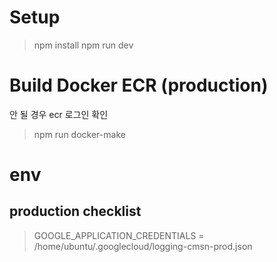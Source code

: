 # Setup

> npm install
> npm run dev

# Build Docker ECR (production)
안 될 경우 ecr 로그인 확인

> npm run docker-make

# env 
## production checklist
> GOOGLE_APPLICATION_CREDENTIALS = /home/ubuntu/.googlecloud/logging-cmsn-prod.json
